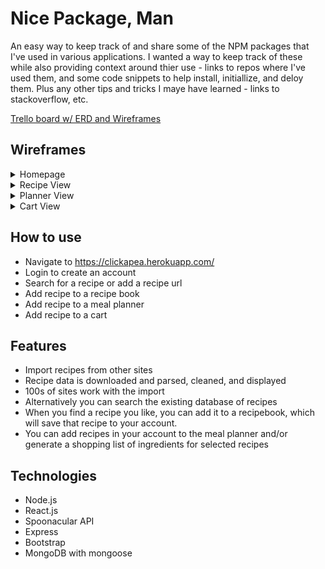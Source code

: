 # Nice Package, Man

An easy way to keep track of and share some of the NPM packages that I've used in various applications. I wanted a way to keep track of these while also providing context around thier use - links to repos where I've used them, and some code snippets to help install, initiallize, and deloy them. Plus any other tips and tricks I maye have learned - links to stackoverflow, etc.

<a href="https://trello.com/b/OC3Bb5jZ/clickapea">Trello board w/ ERD and Wireframes</a>

## Wireframes

<details>
<summary>Homepage</summary>
<img src="https://i.imgur.com/ymcNtFQ.png">
</details>
<details>
<summary>Recipe View</summary>
<img src="https://i.imgur.com/SAjN0Zn.png">
</details>
<details>
<summary>Planner View</summary>
<img src="https://i.imgur.com/HSViDwj.png">
</details>
<details>
<summary>Cart View</summary>
<img src="https://i.imgur.com/BvNRujy.png">
</details>

## How to use

- Navigate to <a href="https://clickapea.herokuapp.com/" target="_blank">https://clickapea.herokuapp.com/</a>
- Login to create an account
- Search for a recipe or add a recipe url
- Add recipe to a recipe book
- Add recipe to a meal planner
- Add recipe to a cart

## Features

- Import recipes from other sites
- Recipe data is downloaded and parsed, cleaned, and displayed
- 100s of sites work with the import
- Alternatively you can search the existing database of recipes
- When you find a recipe you like, you can add it to a recipebook, which will save that recipe to your account.
- You can add recipes in your account to the meal planner and/or generate a shopping list of ingredients for selected recipes

## Technologies

- Node.js
- React.js
- Spoonacular API
- Express
- Bootstrap
- MongoDB with mongoose
